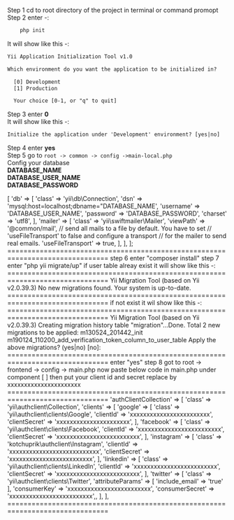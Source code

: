 Step 1  cd to root directory of the project in terminal or command promopt
<br>
Step 2  enter -:
```html
    php init
```

It will show like this -:

```html
Yii Application Initialization Tool v1.0

Which environment do you want the application to be initialized in?

  [0] Development
  [1] Production

  Your choice [0-1, or "q" to quit]
```
Step 3  enter <strong>0</strong>
<br>
It will show like this -:
```html
Initialize the application under 'Development' environment? [yes|no] 
```
Step 4 enter <strong>yes</strong>
<br>
Step 5 go to ```root -> common -> config ->main-local.php ```
<br>
Config your database
<br>
<strong>DATABASE_NAME</strong>
<br>
<strong>DATABASE_USER_NAME </strong>
<br>
<strong>DATABASE_PASSWORD </strong>


<?php
return [
    'components' => [
        'db' => [
            'class' => 'yii\db\Connection',
            'dsn' => 'mysql:host=localhost;dbname="DATABASE_NAME',  
            'username' => 'DATABASE_USER_NAME',
            'password' => 'DATABASE_PASSWORD',
            'charset' => 'utf8',
        ],
        'mailer' => [
            'class' => 'yii\swiftmailer\Mailer',
            'viewPath' => '@common/mail',
            // send all mails to a file by default. You have to set
            // 'useFileTransport' to false and configure a transport
            // for the mailer to send real emails.
            'useFileTransport' => true,
        ],
    ],
];
===============================================================================
step 6 enter "composer install"
step 7 enter "php yii migrate/up"
if user table alreay exist it will show like this -:
===============================================================================
Yii Migration Tool (based on Yii v2.0.39.3)

No new migrations found. Your system is up-to-date.
===============================================================================
if not exist it wil show like this -:
===============================================================================
Yii Migration Tool (based on Yii v2.0.39.3)

Creating migration history table "migration"...Done.
Total 2 new migrations to be applied:
	m130524_201442_init
	m190124_110200_add_verification_token_column_to_user_table

Apply the above migrations? (yes|no) [no]:
===============================================================================
enter "yes"
step 8 got to root -> frontend -> config -> main.php
now paste below code in main.php under component [ ] then put your client id and secret replace by xxxxxxxxxxxxxxxxxxxxxx
===============================================================================
'authClientCollection' => [
        'class' => 'yii\authclient\Collection',
        'clients' => [
            'google' => [
                'class' => 'yii\authclient\clients\Google',
                'clientId' => 'xxxxxxxxxxxxxxxxxxxxxxxx',
                'clientSecret' => 'xxxxxxxxxxxxxxxxxxxxxx',
            ],
            'facebook' => [
                'class' => 'yii\authclient\clients\Facebook',
                'clientId' =>  'xxxxxxxxxxxxxxxxxxxxxxxxx',
                'clientSecret' =>  'xxxxxxxxxxxxxxxxxxxxxxxxx',
            ],
            'instagram' => [
                'class' => 'kotchuprik\authclient\Instagram',
                'clientId' => 'xxxxxxxxxxxxxxxxxxxxxxxxxxx',
                'clientSecret' => 'xxxxxxxxxxxxxxxxxxxxxxxxx',
            ],
            'linkedin' => [
                'class' => 'yii\authclient\clients\LinkedIn',
                'clientId' =>  'xxxxxxxxxxxxxxxxxxxxxxxxx',
                'clientSecret' =>  'xxxxxxxxxxxxxxxxxxxxxxxxx',
            ],
           'twitter' => [
                'class' => 'yii\authclient\clients\Twitter',
                'attributeParams' => [
                    'include_email' => 'true'
                ],
                'consumerKey' =>  'xxxxxxxxxxxxxxxxxxxxxxxxx',
                'consumerSecret' =>  'xxxxxxxxxxxxxxxxxxxxxxxxx',,
            ],
        ],
===============================================================================
